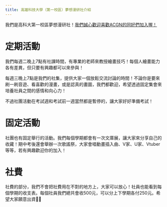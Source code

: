 ```yaml
---
title: 高雄科技大學（第一校區）夢想漫研社介紹
---
```


我們是高科大第一校區夢想漫研社！[我們誠心歡迎喜歡ACGN的同好們加入喔！](/join)

# 定期活動

我們每週二晚上7點有社課時間，有專業的老師來教授繪畫技巧！每個人繪畫能力各有差異，但只要有興趣都可以來參與！

每週三晚上7點是我們的社集，提供大家一個放鬆交流討論的時間！不論你是要來刷一刷音遊、看喜歡的漫畫，或是認真的畫圖，我們都歡迎，希望透過固定集會來培養社員之間的感情和向心力！

不過社團活動在考試週和考試前一週當然都是暫停的，讓大家好好準備考試！

# 固定活動

社團也有固定舉行的活動。我們每個學期都會有一次文庫展，讓大家來分享自己的收藏！期中考後還會舉辦一次歌謠祭，大家會唱動畫插入曲、V家、U家、Vtuber等等，若有興趣歡迎你的加入！

# 社費

社費的部分，我們不會把社費用在不對的地方上，大家可以放心！社員也能看到每個學期的收支表。每個社員我們總共會收500元，可以分上下學期各付250元。希望大家願意出資🙏🏼
